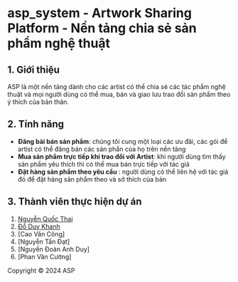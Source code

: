 # asp_system - Artwork Sharing Platform - Nền tảng chia sẻ sản phẩm nghệ thuật
##  1. Giới thiệu
ASP là một nền tảng dành cho các artist có thể chia sẻ các tác phẩm nghệ thuật và mọi người dùng có thể mua, bán và giao lưu trao đổi sản phẩm theo ý thích của bản thân.
## 2. Tính năng 
-  **Đăng bài bán sản phẩm**: chúng tôi cung một loại các ưu đãi, các gói để artist có thể đăng bán các sản phẩn của họ trên nền tảng
-  **Mua sản phẩm trực tiếp khi trao đổi với Artist**: khi người dùng tìm thấy sản phẩm yêu thích thì có thể mua bán trực tiếp với tác giả
-  **Đặt hàng sản phẩm theo yêu cầu** : người dùng có thể liên hệ với tác giả đó để đặt hàng sản phẩm theo và sở thích của bản

## 3. Thành viên thực hiện dự án
1. [Nguyễn Quốc Thai](https://github.com/evethai)
2. [Đổ Duy Khanh](https://github.com/BlackerDK)
3. [Cao Văn Công]
4. [Nguyễn Tấn Đạt]
5. [Nguyền Đoàn Anh Duy]
6. [Phan Văn Cường]


Copyright © 2024 ASP

